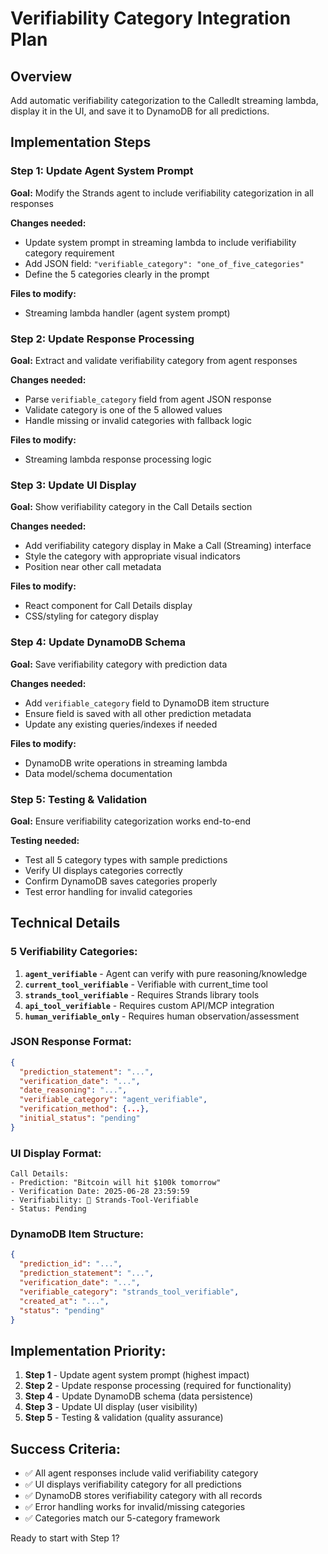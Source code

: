 # Verifiability Category Integration Plan

## Overview
Add automatic verifiability categorization to the CalledIt streaming lambda, display it in the UI, and save it to DynamoDB for all predictions.

## Implementation Steps

### Step 1: Update Agent System Prompt
**Goal:** Modify the Strands agent to include verifiability categorization in all responses

**Changes needed:**
- Update system prompt in streaming lambda to include verifiability category requirement
- Add JSON field: `"verifiable_category": "one_of_five_categories"`
- Define the 5 categories clearly in the prompt

**Files to modify:**
- Streaming lambda handler (agent system prompt)

### Step 2: Update Response Processing
**Goal:** Extract and validate verifiability category from agent responses

**Changes needed:**
- Parse `verifiable_category` field from agent JSON response
- Validate category is one of the 5 allowed values
- Handle missing or invalid categories with fallback logic

**Files to modify:**
- Streaming lambda response processing logic

### Step 3: Update UI Display
**Goal:** Show verifiability category in the Call Details section

**Changes needed:**
- Add verifiability category display in Make a Call (Streaming) interface
- Style the category with appropriate visual indicators
- Position near other call metadata

**Files to modify:**
- React component for Call Details display
- CSS/styling for category display

### Step 4: Update DynamoDB Schema
**Goal:** Save verifiability category with prediction data

**Changes needed:**
- Add `verifiable_category` field to DynamoDB item structure
- Ensure field is saved with all other prediction metadata
- Update any existing queries/indexes if needed

**Files to modify:**
- DynamoDB write operations in streaming lambda
- Data model/schema documentation

### Step 5: Testing & Validation
**Goal:** Ensure verifiability categorization works end-to-end

**Testing needed:**
- Test all 5 category types with sample predictions
- Verify UI displays categories correctly
- Confirm DynamoDB saves categories properly
- Test error handling for invalid categories

## Technical Details

### 5 Verifiability Categories:
1. **`agent_verifiable`** - Agent can verify with pure reasoning/knowledge
2. **`current_tool_verifiable`** - Verifiable with current_time tool
3. **`strands_tool_verifiable`** - Requires Strands library tools
4. **`api_tool_verifiable`** - Requires custom API/MCP integration
5. **`human_verifiable_only`** - Requires human observation/assessment

### JSON Response Format:
```json
{
  "prediction_statement": "...",
  "verification_date": "...",
  "date_reasoning": "...",
  "verifiable_category": "agent_verifiable",
  "verification_method": {...},
  "initial_status": "pending"
}
```

### UI Display Format:
```
Call Details:
- Prediction: "Bitcoin will hit $100k tomorrow"
- Verification Date: 2025-06-28 23:59:59
- Verifiability: 🔧 Strands-Tool-Verifiable
- Status: Pending
```

### DynamoDB Item Structure:
```json
{
  "prediction_id": "...",
  "prediction_statement": "...",
  "verification_date": "...",
  "verifiable_category": "strands_tool_verifiable",
  "created_at": "...",
  "status": "pending"
}
```

## Implementation Priority:
1. **Step 1** - Update agent system prompt (highest impact)
2. **Step 2** - Update response processing (required for functionality)
3. **Step 4** - Update DynamoDB schema (data persistence)
4. **Step 3** - Update UI display (user visibility)
5. **Step 5** - Testing & validation (quality assurance)

## Success Criteria:
- ✅ All agent responses include valid verifiability category
- ✅ UI displays verifiability category for all predictions
- ✅ DynamoDB stores verifiability category with all records
- ✅ Error handling works for invalid/missing categories
- ✅ Categories match our 5-category framework

Ready to start with Step 1?